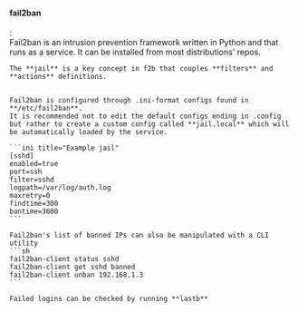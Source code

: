 <!--
On the first ban, f2b creates a new chain named **f2b-name** where "name" is the name of the jail, as defined in the config.

```ini title="/etc/fail2ban/action.d/iptables.conf"
actionstart = <iptables> -N f2b-<name>
```

This chain becomes the target of banned IPs, which are somehow added (although I don't know how).
-->

#### fail2ban
:   
    Fail2ban is an intrusion prevention framework written in Python and that runs as a service.
    It can be installed from most distributions' repos.

    The **jail** is a key concept in f2b that couples **filters** and **actions** definitions.


    Fail2ban is configured through .ini-format configs found in **/etc/fail2ban**.
    It is recommended not to edit the default configs ending in .config but rather to create a custom config called **jail.local** which will be automatically loaded by the service.

    ```ini title="Example jail"
    [sshd]
    enabled=true
    port=ssh
    filter=sshd
    logpath=/var/log/auth.log
    maxretry=0
    findtime=300
    bantime=3600
    ```

    Fail2ban's list of banned IPs can also be manipulated with a CLI utility
    ```sh
    fail2ban-client status sshd
    fail2ban-client get sshd banned
    fail2ban-client unban 192.168.1.3
    ```

    Failed logins can be checked by running **lastb**